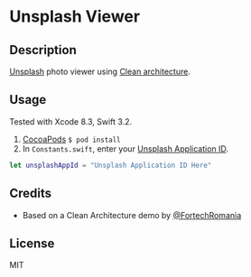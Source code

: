 # Unsplash Viewer

## Description

[Unsplash](https://unsplash.com) photo viewer using [Clean architecture](https://8thlight.com/blog/uncle-bob/2012/08/13/the-clean-architecture.html).

## Usage

Tested with Xcode 8.3, Swift 3.2.

1. [CocoaPods](https://cocoapods.org) `$ pod install`
2. In `Constants.swift`, enter your [Unsplash Application ID](https://unsplash.com/oauth/applications).

```Swift
let unsplashAppId = "Unsplash Application ID Here"
```

## Credits

* Based on a Clean Architecture demo by [@FortechRomania](https://github.com/FortechRomania)

## License

MIT

